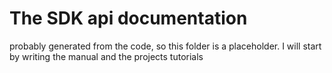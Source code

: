 # The SDK api documentation

probably generated from the code, so this folder is a placeholder.
I will start by writing the manual and the projects tutorials
